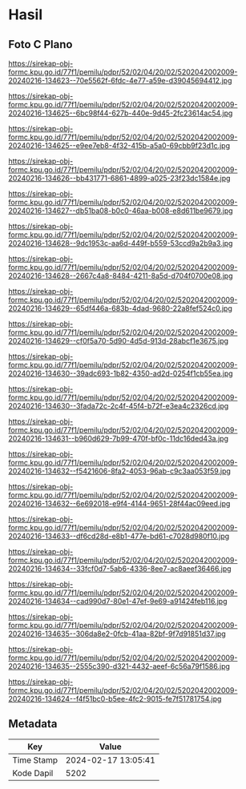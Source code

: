 # Hasil

## Foto C Plano

https://sirekap-obj-formc.kpu.go.id/77f1/pemilu/pdpr/52/02/04/20/02/5202042002009-20240216-134623--70e5562f-6fdc-4e77-a59e-d39045694412.jpg

https://sirekap-obj-formc.kpu.go.id/77f1/pemilu/pdpr/52/02/04/20/02/5202042002009-20240216-134625--6bc98f44-627b-440e-9d45-2fc23614ac54.jpg

https://sirekap-obj-formc.kpu.go.id/77f1/pemilu/pdpr/52/02/04/20/02/5202042002009-20240216-134625--e9ee7eb8-4f32-415b-a5a0-69cbb9f23d1c.jpg

https://sirekap-obj-formc.kpu.go.id/77f1/pemilu/pdpr/52/02/04/20/02/5202042002009-20240216-134626--bb431771-6861-4899-a025-23f23dc1584e.jpg

https://sirekap-obj-formc.kpu.go.id/77f1/pemilu/pdpr/52/02/04/20/02/5202042002009-20240216-134627--db51ba08-b0c0-46aa-b008-e8d611be9679.jpg

https://sirekap-obj-formc.kpu.go.id/77f1/pemilu/pdpr/52/02/04/20/02/5202042002009-20240216-134628--9dc1953c-aa6d-449f-b559-53ccd9a2b9a3.jpg

https://sirekap-obj-formc.kpu.go.id/77f1/pemilu/pdpr/52/02/04/20/02/5202042002009-20240216-134628--2667c4a8-8484-4211-8a5d-d704f0700e08.jpg

https://sirekap-obj-formc.kpu.go.id/77f1/pemilu/pdpr/52/02/04/20/02/5202042002009-20240216-134629--65df446a-683b-4dad-9680-22a8fef524c0.jpg

https://sirekap-obj-formc.kpu.go.id/77f1/pemilu/pdpr/52/02/04/20/02/5202042002009-20240216-134629--cf0f5a70-5d90-4d5d-913d-28abcf1e3675.jpg

https://sirekap-obj-formc.kpu.go.id/77f1/pemilu/pdpr/52/02/04/20/02/5202042002009-20240216-134630--39adc693-1b82-4350-ad2d-0254f1cb55ea.jpg

https://sirekap-obj-formc.kpu.go.id/77f1/pemilu/pdpr/52/02/04/20/02/5202042002009-20240216-134630--3fada72c-2c4f-45f4-b72f-e3ea4c2326cd.jpg

https://sirekap-obj-formc.kpu.go.id/77f1/pemilu/pdpr/52/02/04/20/02/5202042002009-20240216-134631--b960d629-7b99-470f-bf0c-11dc16ded43a.jpg

https://sirekap-obj-formc.kpu.go.id/77f1/pemilu/pdpr/52/02/04/20/02/5202042002009-20240216-134632--f5421606-8fa2-4053-96ab-c9c3aa053f59.jpg

https://sirekap-obj-formc.kpu.go.id/77f1/pemilu/pdpr/52/02/04/20/02/5202042002009-20240216-134632--6e692018-e9f4-4144-9651-28f44ac09eed.jpg

https://sirekap-obj-formc.kpu.go.id/77f1/pemilu/pdpr/52/02/04/20/02/5202042002009-20240216-134633--df6cd28d-e8b1-477e-bd61-c7028d980f10.jpg

https://sirekap-obj-formc.kpu.go.id/77f1/pemilu/pdpr/52/02/04/20/02/5202042002009-20240216-134634--33fcf0d7-5ab6-4336-8ee7-ac8aeef36466.jpg

https://sirekap-obj-formc.kpu.go.id/77f1/pemilu/pdpr/52/02/04/20/02/5202042002009-20240216-134634--cad990d7-80e1-47ef-9e69-a91424feb116.jpg

https://sirekap-obj-formc.kpu.go.id/77f1/pemilu/pdpr/52/02/04/20/02/5202042002009-20240216-134635--306da8e2-0fcb-41aa-82bf-9f7d91851d37.jpg

https://sirekap-obj-formc.kpu.go.id/77f1/pemilu/pdpr/52/02/04/20/02/5202042002009-20240216-134635--2555c390-d321-4432-aeef-6c56a79f1586.jpg

https://sirekap-obj-formc.kpu.go.id/77f1/pemilu/pdpr/52/02/04/20/02/5202042002009-20240216-134624--f4f51bc0-b5ee-4fc2-9015-fe7f51781754.jpg


## Metadata

| Key        | Value               |
| ---------- | ------------------- |
| Time Stamp | 2024-02-17 13:05:41 |
| Kode Dapil | 5202                |



